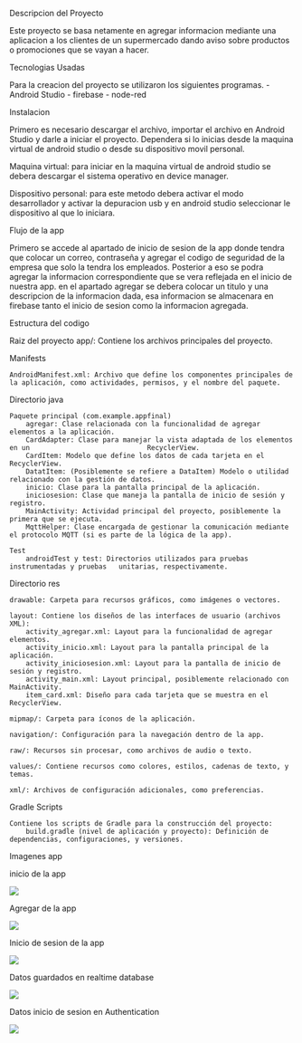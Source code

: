 Descripcion del Proyecto 
<p>
Este proyecto se basa netamente en agregar informacion mediante una aplicacion a los clientes de un supermercado dando aviso sobre productos o promociones que se vayan a hacer.
</p>

Tecnologias Usadas 

<p>
Para la creacion del proyecto se utilizaron los siguientes programas.
- Android Studio
- firebase
- node-red
</p>

Instalacion

<p>
Primero es necesario descargar el archivo, importar el archivo en Android Studio y darle a iniciar el proyecto. Dependera si lo inicias desde la maquina virtual de android studio o desde su dispositivo movil personal. 

Maquina virtual: para iniciar en la maquina virtual de android studio se debera descargar el sistema operativo en device manager.

Dispositivo personal: para este metodo debera activar el modo desarrollador y activar la depuracion usb y en android studio seleccionar le dispositivo al que lo iniciara.
</p>

Flujo de la app

Primero se accede al apartado de inicio de sesion de la app donde tendra que colocar un correo, contraseña y agregar el codigo de seguridad de la empresa que solo la tendra los empleados. Posterior a eso se podra agregar la informacion correspondiente que se vera reflejada en el inicio de nuestra app. en el apartado agregar se debera colocar un titulo y una descripcion de la informacion dada, esa informacion se almacenara en firebase tanto el inicio de sesion como la informacion agregada.

Estructura del codigo

Raiz del proyecto
    app/: Contiene los archivos principales del proyecto.

Manifests

    AndroidManifest.xml: Archivo que define los componentes principales de la aplicación, como actividades, permisos, y el nombre del paquete.

Directorio java

    Paquete principal (com.example.appfinal)
        agregar: Clase relacionada con la funcionalidad de agregar elementos a la aplicación.
		CardAdapter: Clase para manejar la vista adaptada de los elementos en un                             RecyclerView.
        CardItem: Modelo que define los datos de cada tarjeta en el RecyclerView.
        DatatItem: (Posiblemente se refiere a DataItem) Modelo o utilidad relacionado con la gestión de datos.
        inicio: Clase para la pantalla principal de la aplicación.
        iniciosesion: Clase que maneja la pantalla de inicio de sesión y registro.
        MainActivity: Actividad principal del proyecto, posiblemente la primera que se ejecuta.
        MqttHelper: Clase encargada de gestionar la comunicación mediante el protocolo MQTT (si es parte de la lógica de la app).

    Test
        androidTest y test: Directorios utilizados para pruebas instrumentadas y pruebas   unitarias, respectivamente.

Directorio res

    drawable: Carpeta para recursos gráficos, como imágenes o vectores.

    layout: Contiene los diseños de las interfaces de usuario (archivos XML):
        activity_agregar.xml: Layout para la funcionalidad de agregar elementos.
        activity_inicio.xml: Layout para la pantalla principal de la aplicación.
        activity_iniciosesion.xml: Layout para la pantalla de inicio de sesión y registro.
        activity_main.xml: Layout principal, posiblemente relacionado con MainActivity.
        item_card.xml: Diseño para cada tarjeta que se muestra en el RecyclerView.

    mipmap/: Carpeta para íconos de la aplicación.

    navigation/: Configuración para la navegación dentro de la app.

    raw/: Recursos sin procesar, como archivos de audio o texto.

    values/: Contiene recursos como colores, estilos, cadenas de texto, y temas.

    xml/: Archivos de configuración adicionales, como preferencias.

Gradle Scripts

    Contiene los scripts de Gradle para la construcción del proyecto:
        build.gradle (nivel de aplicación y proyecto): Definición de dependencias, configuraciones, y versiones.

Imagenes app 

inicio de la app

![](https://github.com/JereAmaya27/proyecto-final/blob/main/AppFinal/imagenes%20app/inicio.png?raw=true)

Agregar de la app

![](https://github.com/JereAmaya27/proyecto-final/blob/main/AppFinal/imagenes%20app/agregar.png?raw=true)

Inicio de sesion de la app

![](https://github.com/JereAmaya27/proyecto-final/blob/main/AppFinal/imagenes%20app/iniciosesion.png?raw=true)

Datos guardados en realtime database

![](https://github.com/JereAmaya27/proyecto-final/blob/main/AppFinal/imagenes%20app/datos.png?raw=true)

Datos inicio de sesion en Authentication

![](https://github.com/JereAmaya27/proyecto-final/blob/main/AppFinal/imagenes%20app/regitros.png?raw=true)


